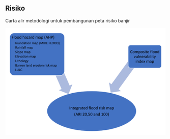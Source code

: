 ## Risiko

Carta alir metodologi untuk pembangunan peta risiko banjir

![Metodologi risiko](risk-methodology.png)
